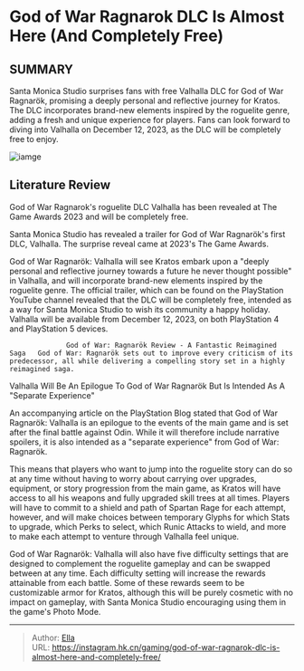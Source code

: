 # God of War Ragnarok DLC Is Almost Here (And Completely Free)


## SUMMARY 



  Santa Monica Studio surprises fans with free Valhalla DLC for God of War Ragnarök, promising a deeply personal and reflective journey for Kratos.   The DLC incorporates brand-new elements inspired by the roguelite genre, adding a fresh and unique experience for players.   Fans can look forward to diving into Valhalla on December 12, 2023, as the DLC will be completely free to enjoy.  

![iamge](https://static1.srcdn.com/wordpress/wp-content/uploads/2023/12/god-of-war-ragnarok-valhalla-dlc-tga.jpg)

## Literature Review

God of War Ragnarok&#39;s roguelite DLC Valhalla has been revealed at The Game Awards 2023 and will be completely free.




Santa Monica Studio has revealed a trailer for God of War Ragnarök&#39;s first DLC, Valhalla. The surprise reveal came at 2023&#39;s The Game Awards.




God of War Ragnarök: Valhalla will see Kratos embark upon a &#34;deeply personal and reflective journey towards a future he never thought possible&#34; in Valhalla, and will incorporate brand-new elements inspired by the roguelite genre. The official trailer, which can be found on the PlayStation YouTube channel revealed that the DLC will be completely free, intended as a way for Santa Monica Studio to wish its community a happy holiday. Valhalla will be available from December 12, 2023, on both PlayStation 4 and PlayStation 5 devices.


 

                  God of War: Ragnarök Review - A Fantastic Reimagined Saga   God of War: Ragnarök sets out to improve every criticism of its predecessor, all while delivering a compelling story set in a highly reimagined saga.   





 Valhalla Will Be An Epilogue To God of War Ragnarök 
But Is Intended As A &#34;Separate Experience&#34;
         

An accompanying article on the PlayStation Blog stated that God of War Ragnarök: Valhalla is an epilogue to the events of the main game and is set after the final battle against Odin. While it will therefore include narrative spoilers, it is also intended as a &#34;separate experience&#34; from God of War: Ragnarök.

This means that players who want to jump into the roguelite story can do so at any time without having to worry about carrying over upgrades, equipment, or story progression from the main game, as Kratos will have access to all his weapons and fully upgraded skill trees at all times. Players will have to commit to a shield and path of Spartan Rage for each attempt, however, and will make choices between temporary Glyphs for which Stats to upgrade, which Perks to select, which Runic Attacks to wield, and more to make each attempt to venture through Valhalla feel unique.




God of War Ragnarök: Valhalla will also have five difficulty settings that are designed to complement the roguelite gameplay and can be swapped between at any time. Each difficulty setting will increase the rewards attainable from each battle. Some of these rewards seem to be customizable armor for Kratos, although this will be purely cosmetic with no impact on gameplay, with Santa Monica Studio encouraging using them in the game&#39;s Photo Mode.



---

> Author: [Ella](https://instagram.hk.cn/)  
> URL: https://instagram.hk.cn/gaming/god-of-war-ragnarok-dlc-is-almost-here-and-completely-free/  

